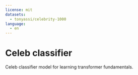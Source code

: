 ```yaml
---
license: mit
datasets:
  - tonyassi/celebrity-1000
language:
  - en
---
```


# Celeb classifier

Celeb classifier model for learning transformer fundamentals.
